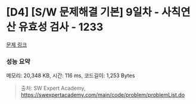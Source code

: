 # [D4] [S/W 문제해결 기본] 9일차 - 사칙연산 유효성 검사 - 1233 

[문제 링크](https://swexpertacademy.com/main/code/problem/problemDetail.do?contestProbId=AV141176AIwCFAYD) 

### 성능 요약

메모리: 20,348 KB, 시간: 116 ms, 코드길이: 1,253 Bytes



> 출처: SW Expert Academy, https://swexpertacademy.com/main/code/problem/problemList.do